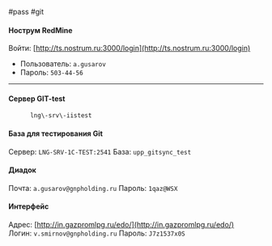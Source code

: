           
#pass #git

#### Нострум RedMine
Войти: [http://ts.nostrum.ru:3000/login](http://ts.nostrum.ru:3000/login)           

-   Пользователь: `a.gusarov`
-   Пароль: `503-44-56`

---

#### Сервер GIT-test

          lng\-srv\-iistest

#### База для тестирования Git
Сервер: `LNG-SRV-1C-TEST:2541`
База: `upp_gitsync_test`

#### Диадок
Почта: `a.gusarov@gnpholding.ru`
Пароль: `1qaz@WSX`


#### Интерфейс
     
Адрес: [http://in.gazpromlpg.ru/edo/](http://in.gazpromlpg.ru/edo/)
Логин: `v.smirnov@gnpholding.ru`
Пароль: `J7z1537x0S`
